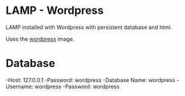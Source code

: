 # LAMP - Wordpress

LAMP installed with Wordpress with persistent database and html.

Uses the [wordpress](https://hub.docker.com/_/wordpress/) image.

# Database

-Host: 127.0.0.1
-Password: wordpress
-Database Name: wordpress
-Username: wordpress
-Password: wordpress
